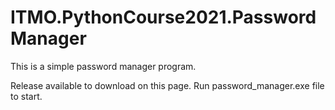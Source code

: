 # ITMO.PythonCourse2021.PasswordManager
This is a simple password manager program.

Release available to download on this page.
Run password_manager.exe file to start.
